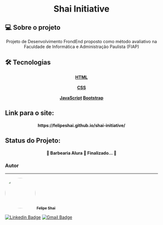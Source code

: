<h1 align="center">Shai Initiative</h1>

## 💻 Sobre o projeto
<p align="center">Projeto de Desenvolvimento FrondEnd proposto como método avaliativo na Faculdade de Informática e Administração Paulista (FIAP)</p>

## 🛠 Tecnologias

<h4 align="center"> 
  <a href="https://www.w3schools.com/html/">HTML</a></br></br>
  <a href="https://www.w3schools.com/Css/">CSS</a></br></br>
  <a href="https://developer.mozilla.org/pt-BR/docs/Web/JavaScript/Guide/Introduction">JavaScript</a>
  <a href="https://getbootstrap.com/">Bootstrap</a>
</h4>

## Link para o site: 

<h4 align="center"> 
	https://felipeshai.github.io/shai-initiative/
</h4>

## Status do Projeto: 
<h4 align="center"> 
	🚧  Barbearia Alura 🚀 Finalizado...  🚧
</h4>

### Autor
---

 <img style="border-radius: 50%;" src="https://avatars3.githubusercontent.com/FelipeShai" width="100px;" alt=""/>
 <sub><b>Felipe Shai</b></sub></a>
  
[![Linkedin Badge](https://img.shields.io/badge/-Felipe-Shai?style=flat-square&logo=Linkedin&logoColor=white&link=https://www.linkedin.com/in/felipeshai/)](https://www.linkedin.com/in/felipeshai/) 
[![Gmail Badge](https://img.shields.io/badge/-felipe.shai@hotmail.com-c14438?style=flat-square&logo=Gmail&logoColor=white&link=mailto:felipe.shai@hotmail.com)](mailto:felipe.shai@hotmail.com)
